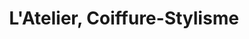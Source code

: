 ---
title: "L'Atelier, Coiffure-Stylisme"
url: /quebec/latelier-coiffure-stylisme/
shop: hairdresser
---